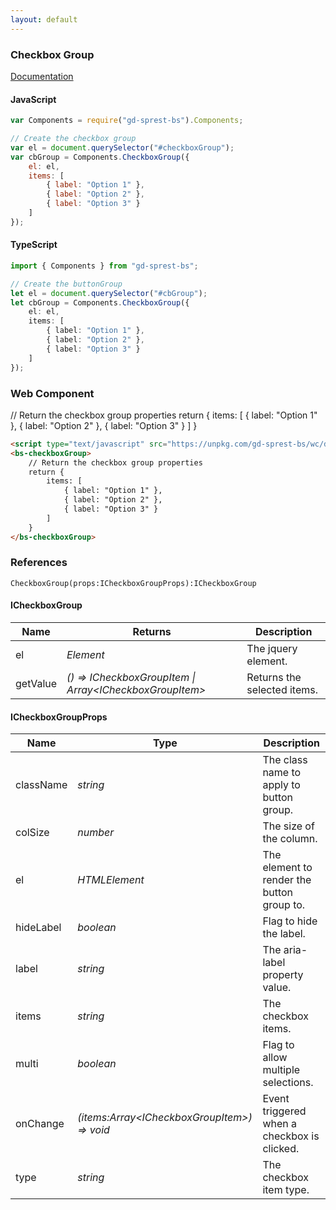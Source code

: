 ```yaml
---
layout: default
---
```


### Checkbox Group
[Documentation](https://getbootstrap.com/docs/4.1/components/forms/#checkboxes-and-radios)

<div id="cbGroupDemo"></div>

#### JavaScript
```js
var Components = require("gd-sprest-bs").Components;

// Create the checkbox group
var el = document.querySelector("#checkboxGroup");
var cbGroup = Components.CheckboxGroup({
    el: el,
    items: [
        { label: "Option 1" },
        { label: "Option 2" },
        { label: "Option 3" }
    ]
});
```

#### TypeScript

```ts
import { Components } from "gd-sprest-bs";

// Create the buttonGroup
let el = document.querySelector("#cbGroup");
let cbGroup = Components.CheckboxGroup({
    el: el,
    items: [
        { label: "Option 1" },
        { label: "Option 2" },
        { label: "Option 3" }
    ]
});
```

### Web Component

<bs-checkboxGroup>
    // Return the checkbox group properties
    return {
        items: [
            { label: "Option 1" },
            { label: "Option 2" },
            { label: "Option 3" }
        ]
    }
</bs-checkboxGroup>

```html
<script type="text/javascript" src="https://unpkg.com/gd-sprest-bs/wc/dist/gd-sprest-bs.js"></script>
<bs-checkboxGroup>
    // Return the checkbox group properties
    return {
        items: [
            { label: "Option 1" },
            { label: "Option 2" },
            { label: "Option 3" }
        ]
    }
</bs-checkboxGroup>
```

### References

```
CheckboxGroup(props:ICheckboxGroupProps):ICheckboxGroup
```

#### ICheckboxGroup

| Name | Returns | Description |
| --- | --- | --- |
| el | _Element_ | The jquery element. |
| getValue | _() => ICheckboxGroupItem \| Array&lt;ICheckboxGroupItem&gt;_ | Returns the selected items. |

#### ICheckboxGroupProps

| Name | Type | Description |
| --- | --- | --- |
| className | _string_ | The class name to apply to button group. |
| colSize | _number_ | The size of the column. |
| el | _HTMLElement_ | The element to render the button group to. |
| hideLabel | _boolean_ | Flag to hide the label. |
| label | _string_ | The aria-label property value. |
| items | _string_ | The checkbox items. |
| multi | _boolean_ | Flag to allow multiple selections. |
| onChange | _(items:Array&lt;ICheckboxGroupItem&gt;) => void_ | Event triggered when a checkbox is clicked. |
| type | _string_ | The checkbox item type. |

<script type="text/javascript">
    // Wait for the window to be loaded
    window.addEventListener("load", function() {
        // See if a checkbox group exists
        var cbGroup = document.querySelector("#cbGroupDemo");
        if(cbGroup) {
            // Render the checkbox group
            $REST.Components.CheckboxGroup({
                el: cbGroup,
                items: [
                    { label: "Option 1" },
                    { label: "Option 2" },
                    { label: "Option 3" }
                ]
            });
        }
    });
</script>